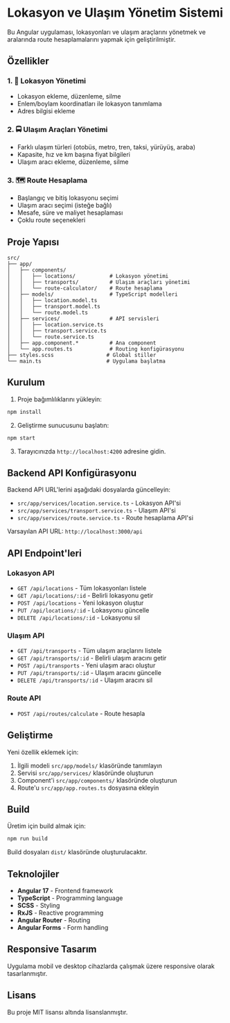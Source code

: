 # Lokasyon ve Ulaşım Yönetim Sistemi

Bu Angular uygulaması, lokasyonları ve ulaşım araçlarını yönetmek ve aralarında route hesaplamalarını yapmak için geliştirilmiştir.

## Özellikler

### 1. 📍 Lokasyon Yönetimi
- Lokasyon ekleme, düzenleme, silme
- Enlem/boylam koordinatları ile lokasyon tanımlama
- Adres bilgisi ekleme

### 2. 🚍 Ulaşım Araçları Yönetimi
- Farklı ulaşım türleri (otobüs, metro, tren, taksi, yürüyüş, araba)
- Kapasite, hız ve km başına fiyat bilgileri
- Ulaşım aracı ekleme, düzenleme, silme

### 3. 🗺️ Route Hesaplama
- Başlangıç ve bitiş lokasyonu seçimi
- Ulaşım aracı seçimi (isteğe bağlı)
- Mesafe, süre ve maliyet hesaplaması
- Çoklu route seçenekleri

## Proje Yapısı

```
src/
├── app/
│   ├── components/
│   │   ├── locations/           # Lokasyon yönetimi
│   │   ├── transports/          # Ulaşım araçları yönetimi
│   │   └── route-calculator/    # Route hesaplama
│   ├── models/                  # TypeScript modelleri
│   │   ├── location.model.ts
│   │   ├── transport.model.ts
│   │   └── route.model.ts
│   ├── services/                # API servisleri
│   │   ├── location.service.ts
│   │   ├── transport.service.ts
│   │   └── route.service.ts
│   ├── app.component.*          # Ana component
│   └── app.routes.ts            # Routing konfigürasyonu
├── styles.scss                 # Global stiller
└── main.ts                     # Uygulama başlatma
```

## Kurulum

1. Proje bağımlılıklarını yükleyin:
```bash
npm install
```

2. Geliştirme sunucusunu başlatın:
```bash
npm start
```

3. Tarayıcınızda `http://localhost:4200` adresine gidin.

## Backend API Konfigürasyonu

Backend API URL'lerini aşağıdaki dosyalarda güncelleyin:

- `src/app/services/location.service.ts` - Lokasyon API'si
- `src/app/services/transport.service.ts` - Ulaşım API'si  
- `src/app/services/route.service.ts` - Route hesaplama API'si

Varsayılan API URL: `http://localhost:3000/api`

## API Endpoint'leri

### Lokasyon API
- `GET /api/locations` - Tüm lokasyonları listele
- `GET /api/locations/:id` - Belirli lokasyonu getir
- `POST /api/locations` - Yeni lokasyon oluştur
- `PUT /api/locations/:id` - Lokasyonu güncelle
- `DELETE /api/locations/:id` - Lokasyonu sil

### Ulaşım API
- `GET /api/transports` - Tüm ulaşım araçlarını listele
- `GET /api/transports/:id` - Belirli ulaşım aracını getir
- `POST /api/transports` - Yeni ulaşım aracı oluştur
- `PUT /api/transports/:id` - Ulaşım aracını güncelle
- `DELETE /api/transports/:id` - Ulaşım aracını sil

### Route API
- `POST /api/routes/calculate` - Route hesapla

## Geliştirme

Yeni özellik eklemek için:

1. İlgili modeli `src/app/models/` klasöründe tanımlayın
2. Servisi `src/app/services/` klasöründe oluşturun
3. Component'i `src/app/components/` klasöründe oluşturun
4. Route'u `src/app/app.routes.ts` dosyasına ekleyin

## Build

Üretim için build almak için:

```bash
npm run build
```

Build dosyaları `dist/` klasöründe oluşturulacaktır.

## Teknolojiler

- **Angular 17** - Frontend framework
- **TypeScript** - Programming language
- **SCSS** - Styling
- **RxJS** - Reactive programming
- **Angular Router** - Routing
- **Angular Forms** - Form handling

## Responsive Tasarım

Uygulama mobil ve desktop cihazlarda çalışmak üzere responsive olarak tasarlanmıştır.

## Lisans

Bu proje MIT lisansı altında lisanslanmıştır.
